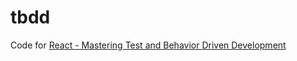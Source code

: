 # tbdd
Code for [React - Mastering Test and Behavior Driven Development](https://www.udemy.com/react-tdd/learn/v4/content)
